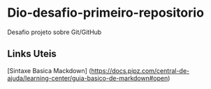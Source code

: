 # Dio-desafio-primeiro-repositorio
Desafio projeto sobre Git/GitHub

## Links Uteis
[Sintaxe Basica Mackdown] (https://docs.pipz.com/central-de-ajuda/learning-center/guia-basico-de-markdown#open)
